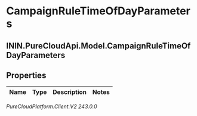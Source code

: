 # CampaignRuleTimeOfDayParameters

## ININ.PureCloudApi.Model.CampaignRuleTimeOfDayParameters

## Properties

|Name | Type | Description | Notes|
|------------ | ------------- | ------------- | -------------|



_PureCloudPlatform.Client.V2 243.0.0_
